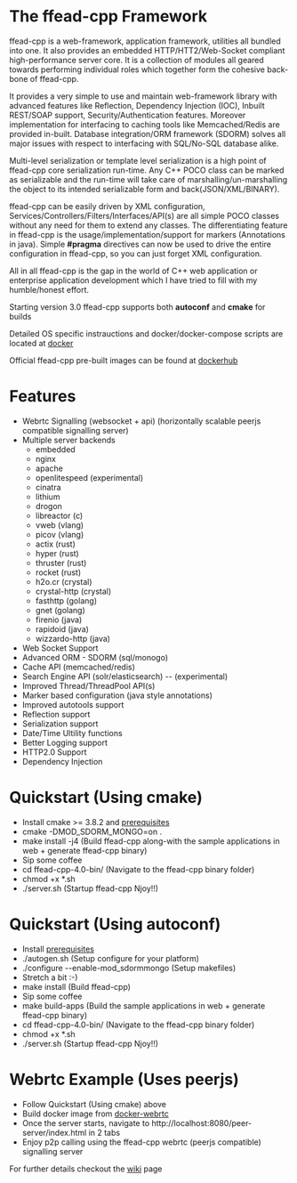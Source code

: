 # The ffead-cpp Framework

ffead-cpp is a web-framework, application framework, utilities all bundled into one. 
It also provides an embedded HTTP/HTT2/Web-Socket compliant high-performance server core. 
It is a collection of modules all geared towards performing individual roles which together form the cohesive back-bone of ffead-cpp.

It provides a very simple to use and maintain web-framework library with advanced features like Reflection, Dependency Injection (IOC),
Inbuilt REST/SOAP support, Security/Authentication features. Moreover implementation for interfacing to caching tools like 
Memcached/Redis are provided in-built. 
Database integration/ORM framework (SDORM) solves all major issues with respect to interfacing with SQL/No-SQL database alike.

Multi-level serialization or template level serialization is a high point of ffead-cpp core serialization run-time. Any C++ POCO class
can be marked as serializable and the run-time will take care of marshalling/un-marshalling the object to its intended serializable form
and back(JSON/XML/BINARY).

ffead-cpp can be easily driven by XML configuration, Services/Controllers/Filters/Interfaces/API(s) are all simple POCO classes without
any need for them to extend any classes. 
The differentiating feature in ffead-cpp is the usage/implementation/support for markers (Annotations in java). Simple **#pragma**
directives can now be used to drive the entire configuration in ffead-cpp, so you can just forget XML configuration.

All in all ffead-cpp is the gap in the world of C++ web application or enterprise application development which I have tried to fill
with my humble/honest effort.

Starting version 3.0 ffead-cpp supports both **autoconf** and **cmake** for builds

Detailed OS specific instrauctions and docker/docker-compose scripts are located at [docker](https://github.com/sumeetchhetri/ffead-cpp/tree/master/docker)

Official ffead-cpp pre-built images can be found at [dockerhub](https://cloud.docker.com/repository/docker/sumeetchhetri/ffead-cpp-3.0/tags)


Features
==========
- Webrtc Signalling (websocket + api) (horizontally scalable peerjs compatible signalling server)
- Multiple server backends
    - embedded
    - nginx
    - apache
    - openlitespeed (experimental)
    - cinatra
    - lithium
    - drogon
    - libreactor (c)
    - vweb (vlang)
    - picov (vlang)
    - actix (rust)
    - hyper (rust)
    - thruster (rust)
    - rocket (rust)
    - h2o.cr (crystal)
    - crystal-http (crystal)
    - fasthttp (golang)
    - gnet (golang)
    - firenio (java)
    - rapidoid (java)
    - wizzardo-http (java)
- Web Socket Support
- Advanced ORM - SDORM (sql/monogo)
- Cache API (memcached/redis)
- Search Engine API (solr/elasticsearch) -- (experimental)
- Improved Thread/ThreadPool API(s)
- Marker based configuration (java style annotations)
- Improved autotools support
- Reflection support
- Serialization support
- Date/Time Ultility functions
- Better Logging support
- HTTP2.0 Support
- Dependency Injection

Quickstart (Using cmake)
===========
- Install cmake >= 3.8.2 and [prerequisites](https://github.com/sumeetchhetri/ffead-cpp/wiki/Prerequisites)
- cmake -DMOD_SDORM_MONGO=on .
- make install -j4 (Build ffead-cpp along-with the sample applications in web + generate ffead-cpp binary)
- Sip some coffee
- cd ffead-cpp-4.0-bin/ (Navigate to the ffead-cpp binary folder)
- chmod +x *.sh
- ./server.sh (Startup ffead-cpp Njoy!!)

Quickstart (Using autoconf)
===========
- Install [prerequisites](https://github.com/sumeetchhetri/ffead-cpp/wiki/Prerequisites)
- ./autogen.sh (Setup configure for your platform)
- ./configure --enable-mod_sdormmongo (Setup makefiles)
- Stretch a bit :-)
- make install (Build ffead-cpp)
- Sip some coffee
- make build-apps (Build the sample applications in web + generate ffead-cpp binary)
- cd ffead-cpp-4.0-bin/ (Navigate to the ffead-cpp binary folder)
- chmod +x *.sh
- ./server.sh (Startup ffead-cpp Njoy!!)

Webrtc Example (Uses peerjs)
===========
- Follow Quickstart (Using cmake) above
- Build docker image from [docker-webrtc](https://github.com/sumeetchhetri/ffead-cpp/tree/master/docker/webrtc-peerjs)
- Once the server starts, navigate to http://localhost:8080/peer-server/index.html in 2 tabs
- Enjoy p2p calling using the ffead-cpp webrtc (peerjs compatible) signalling server

For further details checkout the [wiki](https://github.com/sumeetchhetri/ffead-cpp/wiki) page

